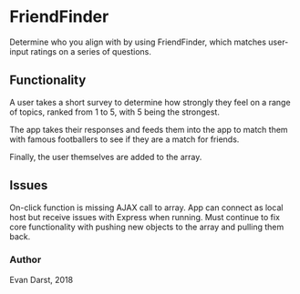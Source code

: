 # FriendFinder

Determine who you align with by using FriendFinder, which matches user-input ratings on a series of questions.

## Functionality

A user takes a short survey to determine how strongly they feel on a range of topics, ranked from 1 to 5, with 5 being the strongest.

The app takes their responses and feeds them into the app to match them with famous footballers to see if they are a match for friends.

Finally, the user themselves are added to the array.

## Issues

On-click function is missing AJAX call to array. App can connect as local host but receive issues with Express when running. Must continue to fix core functionality with pushing new objects to the array and pulling them back.

### Author 

Evan Darst, 2018